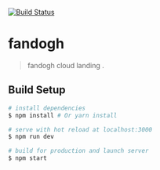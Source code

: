 [![Build Status](https://travis-ci.org/fandoghpaas/fandogh-website.svg?branch=master)](https://travis-ci.org/fandoghpaas/fandogh-website)

# fandogh

> fandogh cloud landing . 

## Build Setup

``` bash
# install dependencies
$ npm install # Or yarn install

# serve with hot reload at localhost:3000
$ npm run dev

# build for production and launch server
$ npm start
```



